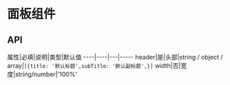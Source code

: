 # 面板组件

## API
属性|必填|说明|类型|默认值
----|----|---|-----
header|是|头部|string / object / array|`[{title: '默认标题',subTitle: '默认副标题',}]`
width|否|宽度|string/number|'100%'
